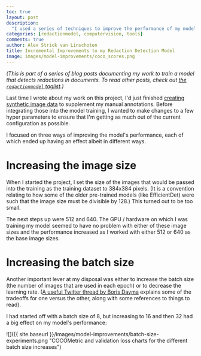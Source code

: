 ```yaml
---
toc: true
layout: post
description:
  "I used a series of techniques to improve the performance of my model while creating a pathway to (hopefully) bigger gains going forward."
categories: [redactionmodel, computervision, tools]
comments: true
author: Alex Strick van Linschoten
title: Incremental Improvements to my Redaction Detection Model
image: images/model-improvements/coco_scores.png
---
```


*(This is part of a series of blog posts documenting my work to train a model that detects redactions in documents. To read other posts, check out [the `redactionmodel` taglist](https://mlops.systems/categories/#redactionmodel).)*

Last time I wrote about my work on this project, I'd just finished [creating synthetic image data](https://mlops.systems/redactionmodel/computervision/python/tools/2022/02/10/synthetic-image-data.html) to supplement my manual annotations. Before integrating those into the model training, I wanted to make changes to a few hyper parameters to ensure that I'm getting as much out of the current configuration as possible.

I focused on three ways of improving the model's performance, each of which ended up having an effect albeit in different ways.

# Increasing the image size

When I started the project, I set the size of the images that would be passed into the training as the training dataset to 384x384 pixels. (It is a convention relating to how some of the older pre-trained models (like EfficientDet) were such that the image size must be divisible by 128.) This turned out to be too small.

The next steps up were 512 and 640. The GPU / hardware on which I was training my model seemed to have no problem with either of these image sizes and the performance increased as I worked with either 512 or 640 as the base image sizes.

# Increasing the batch size

Another important lever at my disposal was either to increase the batch size (the number of images that are used in each epoch) or to decrease the learning rate. ([A useful Twitter thread by Boris Dayma](https://twitter.com/borisdayma/status/1488297953429266433) explains some of the tradeoffs for one versus the other, along with some references to things to read).

I had started off with a batch size of 8, but increasing to 16 and then 32 had a big effect on my model's performance:

![]({{ site.baseurl
}}/images/model-improvements/batch-size-experiments.png "COCOMetric and validation loss charts for the different batch size increases")